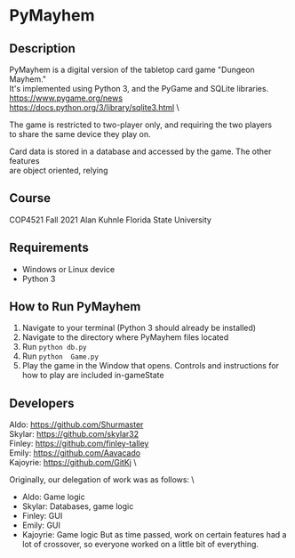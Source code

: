 # PyMayhem

## Description
PyMayhem is a digital version of the tabletop card game "Dungeon Mayhem." \
It's implemented using Python 3, and the PyGame and SQLite libraries. \
https://www.pygame.org/news \
https://docs.python.org/3/library/sqlite3.html \

The game is restricted to two-player only, and requiring the two players \
to share the same device they play on.

Card data is stored in a database and accessed by the game. The other features \
are object oriented, relying

## Course
COP4521 Fall 2021 Alan Kuhnle
Florida State University

## Requirements
- Windows or Linux device
- Python 3

## How to Run PyMayhem
1. Navigate to your terminal (Python 3 should already be installed)
2. Navigate to the directory where PyMayhem files located
3. Run `python db.py`
4. Run `python  Game.py`
5. Play the game in the Window that opens. Controls and instructions for how to play are included in-gameState

## Developers
Aldo: https://github.com/Shurmaster \
Skylar: https://github.com/skylar32 \
Finley: https://github.com/finley-talley \
Emily: https://github.com/Aavacado \
Kajoyrie: https://github.com/GitKj \

Originally, our delegation of work was as follows: \
- Aldo: Game logic
- Skylar: Databases, game logic
- Finley: GUI
- Emily: GUI
- Kajoyrie: Game logic
But as time passed, work on certain features had a lot of crossover, so everyone
worked on a little bit of everything.
